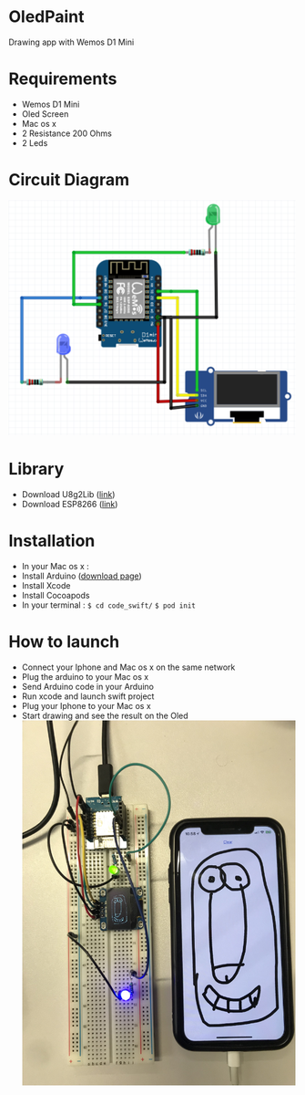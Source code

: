 # OledPaint
Drawing app with Wemos D1 Mini

# Requirements
* Wemos D1 Mini
* Oled Screen
* Mac os x
* 2 Resistance 200 Ohms
* 2 Leds

# Circuit Diagram
![alt text](img/schema.png)

# Library
- Download U8g2Lib ([link](https://github.com/olikraus/u8g2/blob/master/cppsrc/U8g2lib.h))
- Download ESP8266 ([link](https://github.com/esp8266/Arduino/tree/master/libraries/ESP8266WiFi))

# Installation
- In your Mac os x :
- Install Arduino ([download page](https://www.arduino.cc/download_handler.php?f=/arduino-1.8.5-macosx.zip))
- Install Xcode
- Install Cocoapods
- In your terminal :
`$ cd code_swift/`
`$ pod init`

# How to launch
- Connect your Iphone and Mac os x on the same network
- Plug the arduino to your Mac os x
- Send Arduino code in your Arduino
- Run xcode and launch swift project
- Plug your Iphone to your Mac os x
- Start drawing and see the result on the Oled
![alt text](img/project.jpeg)

